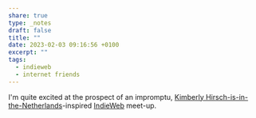 ```yaml
---
share: true
type: _notes
draft: false
title: ""
date: 2023-02-03 09:16:56 +0100
excerpt: ""
tags:
  - indieweb
  - internet friends
---
```


I'm quite excited at the prospect of an impromptu, [Kimberly Hirsch-is-in-the-Netherlands](https://micro.blog/KimberlyHirsh/16448921)-inspired [IndieWeb](https://indieweb.org) meet-up.